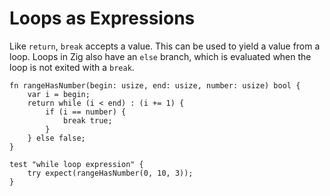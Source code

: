 # Loops as Expressions

Like `return`, `break` accepts a value. This can be used to yield a value from a
loop. Loops in Zig also have an `else` branch, which is evaluated when the loop
is not exited with a `break`.

```zig
fn rangeHasNumber(begin: usize, end: usize, number: usize) bool {
    var i = begin;
    return while (i < end) : (i += 1) {
        if (i == number) {
            break true;
        }
    } else false;
}

test "while loop expression" {
    try expect(rangeHasNumber(0, 10, 3));
}
```
